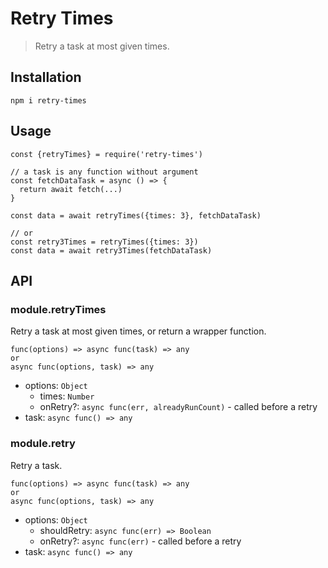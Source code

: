 # Retry Times

> Retry a task at most given times.

## Installation

```
npm i retry-times
```

## Usage

```ecmascript 6
const {retryTimes} = require('retry-times')

// a task is any function without argument
const fetchDataTask = async () => {
  return await fetch(...)
}

const data = await retryTimes({times: 3}, fetchDataTask)

// or
const retry3Times = retryTimes({times: 3})
const data = await retry3Times(fetchDataTask)
```

## API

### module.retryTimes

Retry a task at most given times, or return a wrapper function.

```
func(options) => async func(task) => any
or
async func(options, task) => any
```

- options: `Object`
  - times: `Number`
  - onRetry?: `async func(err, alreadyRunCount)` - called before a retry
- task: `async func() => any`

  
### module.retry

Retry a task.

```
func(options) => async func(task) => any
or
async func(options, task) => any
```

- options: `Object`
  - shouldRetry: `async func(err) => Boolean`
  - onRetry?: `async func(err)` - called before a retry
- task: `async func() => any`
